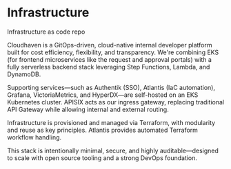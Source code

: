# Infrastructure
Infrastructure as code repo

Cloudhaven is a GitOps-driven, cloud-native internal developer platform built for cost efficiency, flexibility, and transparency. We're combining EKS (for frontend microservices like the request and approval portals) with a fully serverless backend stack leveraging Step Functions, Lambda, and DynamoDB.

Supporting services—such as Authentik (SSO), Atlantis (IaC automation), Grafana, VictoriaMetrics, and HyperDX—are self-hosted on an EKS Kubernetes cluster. APISIX acts as our ingress gateway, replacing traditional API Gateway while allowing internal and external routing.

Infrastructure is provisioned and managed via Terraform, with modularity and reuse as key principles. Atlantis provides automated Terraform workflow handling.

This stack is intentionally minimal, secure, and highly auditable—designed to scale with open source tooling and a strong DevOps foundation.

